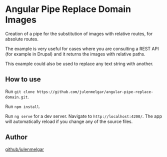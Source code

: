 # Angular Pipe Replace Domain Images

Creation of a pipe for the substitution of images with relative routes, for absolute routes.

The example is very useful for cases where you are consulting a REST API (for example in Drupal) and it returns the images with relative paths.

This example could also be used to replace any text string with another.

## How to use

Run `git clone https://github.com/julenmelgar/angular-pipe-replace-domain.git`.

Run `npm install`.

Run `ng serve` for a dev server. Navigate to `http://localhost:4200/`. The app will automatically reload if you change any of the source files.

## Author 

[github/julenmelgar](https://github.com/julenmelgar)
